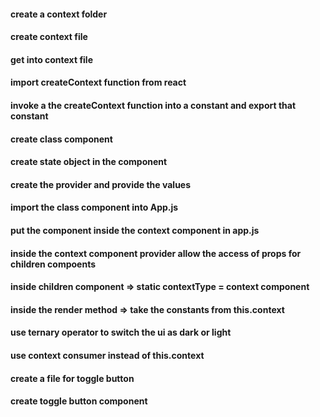 #### create a context folder
#### create context file
#### get into context file
#### import createContext function from react
#### invoke a the createContext function into a constant and export that constant
#### create class component
#### create state object in the component
#### create the provider and provide the values
#### import the class component into App.js
#### put the component inside the context component in app.js
#### inside the context component provider allow the access of props for children compoents
#### inside children component => static contextType = context component
#### inside the render method => take the constants from this.context
#### use ternary operator to switch the ui as dark or light
#### use context consumer instead of this.context
#### create a file for toggle button
#### create toggle button component
